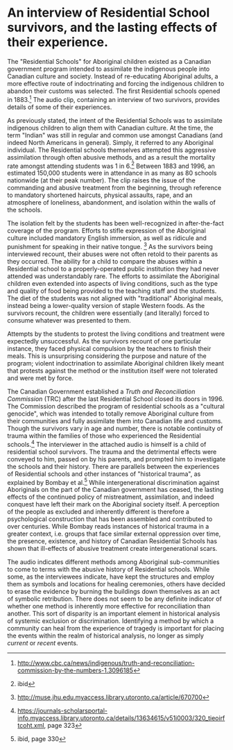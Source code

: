# An interview of Residential School survivors, and the lasting effects of their experience.

<div class="sidepanel">
              <!-- This is the div where all the popcorn action will hapen -->
              <div id="popcorn-container">
              </div>
            </div>

The "Residential Schools" for Aboriginal children existed as a Canadian government program intended to assimilate the indigenous people into Canadian culture and society. Instead of re-educating Aboriginal adults, a more effective route of indoctrinating and forcing the indigenous children to abandon their customs was selected. The first Residential schools opened in 1883.[^first] The audio clip, containing an interview of two survivors, provides details of some of their experiences.

As previously stated, the intent of the Residential Schools was to assimilate indigenous children to align them with Canadian culture. At the time, the term "Indian" was still in regular and common use amongst Canadians (and indeed North Americans in general). Simply, it referred to any Aboriginal individual. The Residential schools themselves attempted this aggressive assimilation through often abusive methods, and as a result the mortality rate amongst attending students was 1 in 6.[^second] Between 1883 and 1996, an estimated 150,000 students were in attendance in as many as 80 schools nationwide (at their peak number). The clip raises the issue of the commanding and abusive treatment from the beginning, through reference to mandatory shortened haircuts, physical assaults, rape, and an atmosphere of loneliness, abandonment, and isolation within the walls of the schools.

The isolation felt by the students has been well-recognized in after-the-fact coverage of the program. Efforts to stifle expression of the Aboriginal culture included mandatory English immersion, as well as ridicule and punishment for speaking in their native tongue. [^third] As the survivors being interviewed recount, their abuses were not often retold to their parents as they occurred. The ability for a child to compare the abuses within a Residential school to a properly-operated public institution they had never attended was understandably rare. The efforts to assimilate the Aboriginal children even extended into aspects of living conditions, such as the type and quality of food being provided to the teaching staff and the students. The diet of the students was not aligned with "traditional" Aboriginal meals, instead being a lower-quality version of staple Western foods. As the survivors recount, the children were essentially (and literally) forced to consume whatever was presented to them.

Attempts by the students to protest the living conditions and treatment were expectedly unsuccessful. As the survivors recount of one particular instance, they faced physical compulsion by the teachers to finish their meals. This is unsurprising considering the purpose and nature of the program; violent indoctrination to assimilate Aboriginal children likely meant that protests against the method or the institution itself were not tolerated and were met by force.

The Canadian Government established a _Truth and Reconciliation Commission_ (TRC) after the last Residential School closed its doors in 1996. The Commission described the program of residential schools as a "cultural genocide", which was intended to totally remove Aboriginal culture from their communities and fully assimilate them into Canadian life and customs. Though the survivors vary in age and number, there is notable continuity of trauma within the families of those who experienced the Residential schools.[^fourth] The interviewer in the attached audio is himself is a child of residential school survivors. The trauma and the detrimental effects were conveyed to him, passed on by his parents, and prompted him to investigate the schools and their history. There are parallels between the experiences of Residential schools and other instances of "historical trauma", as explained by Bombay et al.[^fifth] While intergenerational discrimination against Aboriginals on the part of the Canadian government has ceased, the lasting effects of the continued policy of mistreatment, assimilation, and indeed conquest have left their mark on the Aboriginal society itself. A perception of the people as excluded and inherently different is therefore a psychological construction that has been assembled and contributed to over centuries. While Bombay reads instances of historical trauma in a greater context, i.e. groups that face similar external oppression over time, the presence, existence, and history of Canadian Residential Schools has shown that ill-effects of abusive treatment create intergenerational scars.

The audio indicates different methods among Aboriginal sub-communities to come to terms with the abusive history of Residential schools. While some, as the interviewees indicate, have kept the structures and employ them as symbols and locations for healing ceremonies, others have decided to erase the evidence by burning the buildings down themselves as an act of symbolic retribution. There does not seem to be any definite indicator of whether one method is inherently more effective for reconciliation than another. This sort of disparity is an important element in historical analysis of systemic exclusion or discrimination. Identifying a method by which a community can heal from the experience of tragedy is important for placing the events within the realm of historical analysis, no longer as simply _current_ or _recent_ events.

[^first]: http://www.cbc.ca/news/indigenous/truth-and-reconciliation-commission-by-the-numbers-1.3096185

[^second]: ibid

[^third]: http://muse.jhu.edu.myaccess.library.utoronto.ca/article/670700

[^fourth]: https://journals-scholarsportal-info.myaccess.library.utoronto.ca/details/13634615/v51i0003/320_tieoirftcoht.xml, page 323

[^fifth]: ibid, page 330

